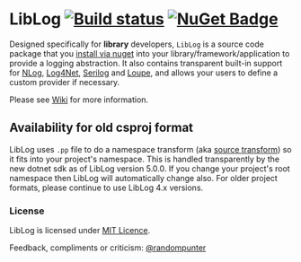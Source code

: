 # LibLog [![Build status](https://ci.appveyor.com/api/projects/status/4v136j3od783udpa?svg=true)](https://ci.appveyor.com/project/damianh/liblog) [![NuGet Badge](https://buildstats.info/nuget/LibLog)](https://www.nuget.org/packages/LibLog/)

Designed specifically for **library** developers, `LibLog` is a source code package that you [install via nuget][0] into your library/framework/application to provide a logging abstraction. It also contains transparent built-in support for [NLog][3], [Log4Net][4], [Serilog][9] and [Loupe][10], and allows your users to define a custom provider if necessary.

Please see [Wiki](https://github.com/damianh/LibLog/wiki) for more information.

## Availability for old csproj format

LibLog uses `.pp` file to do a namespace transform (aka [source
transform](https://docs.microsoft.com/en-us/nuget/create-packages/source-and-config-file-transformations))
so it fits into your project's namespace. This is handled transparently by the
new dotnet sdk as of LibLog version 5.0.0. If you change your project's root
namespace then LibLog will automatically change also. For older project
formats, please continue to use LibLog 4.x versions.

### License

LibLog is licensed under [MIT Licence][2].

Feedback, compliments or criticism: [@randompunter][6] 

[0]: https://www.nuget.org/packages/LibLog
[1]: https://github.com/damianh/LibLog/blob/master/src/LibLog/LibLog.cs
[2]: http://www.opensource.org/licenses/MIT
[3]: http://nlog-project.org/
[4]: https://logging.apache.org/log4net/
[6]: https://twitter.com/randompunter
[9]: http://serilog.net/
[10]: http://www.gibraltarsoftware.com/Loupe
